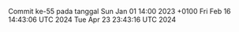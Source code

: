 Commit ke-55 pada tanggal Sun Jan 01 14:00 2023 +0100
Fri Feb 16 14:43:06 UTC 2024
Tue Apr 23 23:43:16 UTC 2024
